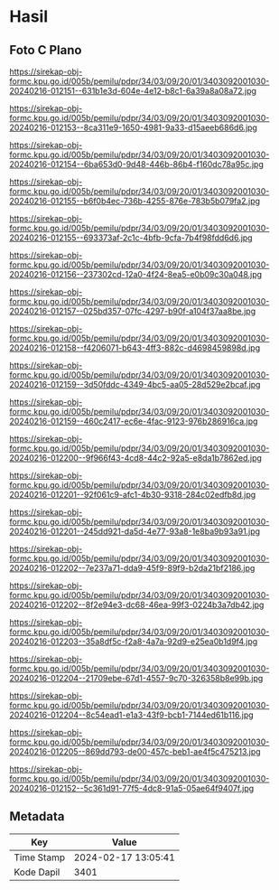 # Hasil

## Foto C Plano

https://sirekap-obj-formc.kpu.go.id/005b/pemilu/pdpr/34/03/09/20/01/3403092001030-20240216-012151--631b1e3d-604e-4e12-b8c1-6a39a8a08a72.jpg

https://sirekap-obj-formc.kpu.go.id/005b/pemilu/pdpr/34/03/09/20/01/3403092001030-20240216-012153--8ca311e9-1650-4981-9a33-d15aeeb686d6.jpg

https://sirekap-obj-formc.kpu.go.id/005b/pemilu/pdpr/34/03/09/20/01/3403092001030-20240216-012154--6ba653d0-9d48-446b-86b4-f160dc78a95c.jpg

https://sirekap-obj-formc.kpu.go.id/005b/pemilu/pdpr/34/03/09/20/01/3403092001030-20240216-012155--b6f0b4ec-736b-4255-876e-783b5b079fa2.jpg

https://sirekap-obj-formc.kpu.go.id/005b/pemilu/pdpr/34/03/09/20/01/3403092001030-20240216-012155--693373af-2c1c-4bfb-9cfa-7b4f98fdd6d6.jpg

https://sirekap-obj-formc.kpu.go.id/005b/pemilu/pdpr/34/03/09/20/01/3403092001030-20240216-012156--237302cd-12a0-4f24-8ea5-e0b09c30a048.jpg

https://sirekap-obj-formc.kpu.go.id/005b/pemilu/pdpr/34/03/09/20/01/3403092001030-20240216-012157--025bd357-07fc-4297-b90f-a104f37aa8be.jpg

https://sirekap-obj-formc.kpu.go.id/005b/pemilu/pdpr/34/03/09/20/01/3403092001030-20240216-012158--f4206071-b643-4ff3-882c-d4698459898d.jpg

https://sirekap-obj-formc.kpu.go.id/005b/pemilu/pdpr/34/03/09/20/01/3403092001030-20240216-012159--3d50fddc-4349-4bc5-aa05-28d529e2bcaf.jpg

https://sirekap-obj-formc.kpu.go.id/005b/pemilu/pdpr/34/03/09/20/01/3403092001030-20240216-012159--460c2417-ec6e-4fac-9123-976b286916ca.jpg

https://sirekap-obj-formc.kpu.go.id/005b/pemilu/pdpr/34/03/09/20/01/3403092001030-20240216-012200--9f966f43-4cd8-44c2-92a5-e8da1b7862ed.jpg

https://sirekap-obj-formc.kpu.go.id/005b/pemilu/pdpr/34/03/09/20/01/3403092001030-20240216-012201--92f061c9-afc1-4b30-9318-284c02edfb8d.jpg

https://sirekap-obj-formc.kpu.go.id/005b/pemilu/pdpr/34/03/09/20/01/3403092001030-20240216-012201--245dd921-da5d-4e77-93a8-1e8ba9b93a91.jpg

https://sirekap-obj-formc.kpu.go.id/005b/pemilu/pdpr/34/03/09/20/01/3403092001030-20240216-012202--7e237a71-dda9-45f9-89f9-b2da21bf2186.jpg

https://sirekap-obj-formc.kpu.go.id/005b/pemilu/pdpr/34/03/09/20/01/3403092001030-20240216-012202--8f2e94e3-dc68-46ea-99f3-0224b3a7db42.jpg

https://sirekap-obj-formc.kpu.go.id/005b/pemilu/pdpr/34/03/09/20/01/3403092001030-20240216-012203--35a8df5c-f2a8-4a7a-92d9-e25ea0b1d9f4.jpg

https://sirekap-obj-formc.kpu.go.id/005b/pemilu/pdpr/34/03/09/20/01/3403092001030-20240216-012204--21709ebe-67d1-4557-9c70-326358b8e99b.jpg

https://sirekap-obj-formc.kpu.go.id/005b/pemilu/pdpr/34/03/09/20/01/3403092001030-20240216-012204--8c54ead1-e1a3-43f9-bcb1-7144ed61b116.jpg

https://sirekap-obj-formc.kpu.go.id/005b/pemilu/pdpr/34/03/09/20/01/3403092001030-20240216-012205--869dd793-de00-457c-beb1-ae4f5c475213.jpg

https://sirekap-obj-formc.kpu.go.id/005b/pemilu/pdpr/34/03/09/20/01/3403092001030-20240216-012152--5c361d91-77f5-4dc8-91a5-05ae64f9407f.jpg


## Metadata

| Key        | Value               |
| ---------- | ------------------- |
| Time Stamp | 2024-02-17 13:05:41 |
| Kode Dapil | 3401                |



